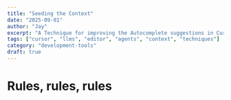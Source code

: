 ```yaml
---
title: "Seeding the Context"
date: "2025-09-01"
author: "Jay"
excerpt: "A Technique for improving the Autocomplete suggestions in Cursor"
tags: ["cursor", "llms", "editor", "agents", "context", "techniques"]
category: "development-tools"
draft: true
---
```


# Rules, rules, rules
